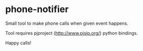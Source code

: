 phone-notifier
==============

Small tool to make phone calls when given event happens.

Tool requires pjproject (http://www.pjsip.org/) python bindings.

Happy calls!
